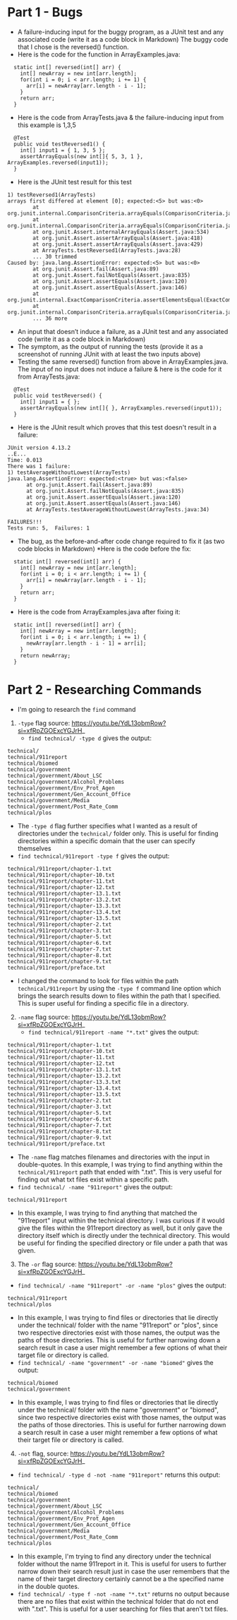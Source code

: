 # Part 1 - Bugs
* A failure-inducing input for the buggy program, as a JUnit test and any associated code (write it as a code block in Markdown)
The buggy code that I chose is the reversed() function.
* Here is the code for the function in ArrayExamples.java:
```
  static int[] reversed(int[] arr) {
    int[] newArray = new int[arr.length];
    for(int i = 0; i < arr.length; i += 1) {
      arr[i] = newArray[arr.length - i - 1];
    }
    return arr;
  }
```
* Here is the code from ArrayTests.java & the failure-inducing input from this example is 1,3,5
```
  @Test
  public void testReversed1() {
    int[] input1 = { 1, 3, 5 };
    assertArrayEquals(new int[]{ 5, 3, 1 }, ArrayExamples.reversed(input1));
  }
```
* Here is the JUnit test result for this test
```
1) testReversed1(ArrayTests)
arrays first differed at element [0]; expected:<5> but was:<0>
        at org.junit.internal.ComparisonCriteria.arrayEquals(ComparisonCriteria.java:78)
        at org.junit.internal.ComparisonCriteria.arrayEquals(ComparisonCriteria.java:28)
        at org.junit.Assert.internalArrayEquals(Assert.java:534)
        at org.junit.Assert.assertArrayEquals(Assert.java:418)
        at org.junit.Assert.assertArrayEquals(Assert.java:429)
        at ArrayTests.testReversed1(ArrayTests.java:28)
        ... 30 trimmed
Caused by: java.lang.AssertionError: expected:<5> but was:<0>
        at org.junit.Assert.fail(Assert.java:89)
        at org.junit.Assert.failNotEquals(Assert.java:835)
        at org.junit.Assert.assertEquals(Assert.java:120)
        at org.junit.Assert.assertEquals(Assert.java:146)
        at org.junit.internal.ExactComparisonCriteria.assertElementsEqual(ExactComparisonCriteria.java:8)
        at org.junit.internal.ComparisonCriteria.arrayEquals(ComparisonCriteria.java:76)
        ... 36 more
```
* An input that doesn’t induce a failure, as a JUnit test and any associated code (write it as a code block in Markdown)
* The symptom, as the output of running the tests (provide it as a screenshot of running JUnit with at least the two inputs above)
* Testing the same reversed() function from above in ArrayExamples.java. The input of no input does not induce a failure & here is the code for it from ArrayTests.java:
```
  @Test
  public void testReversed() {
    int[] input1 = { };
    assertArrayEquals(new int[]{ }, ArrayExamples.reversed(input1));
  }
```
*  Here is the JUnit result which proves that this test doesn't result in a failure:
  ```
JUnit version 4.13.2
..E...
Time: 0.013
There was 1 failure:
1) testAverageWithoutLowest(ArrayTests)
java.lang.AssertionError: expected:<true> but was:<false>
        at org.junit.Assert.fail(Assert.java:89)
        at org.junit.Assert.failNotEquals(Assert.java:835)
        at org.junit.Assert.assertEquals(Assert.java:120)
        at org.junit.Assert.assertEquals(Assert.java:146)
        at ArrayTests.testAverageWithoutLowest(ArrayTests.java:34)

FAILURES!!!
Tests run: 5,  Failures: 1
```
* The bug, as the before-and-after code change required to fix it (as two code blocks in Markdown)
*Here is the code before the fix:
```
  static int[] reversed(int[] arr) {
    int[] newArray = new int[arr.length];
    for(int i = 0; i < arr.length; i += 1) {
      arr[i] = newArray[arr.length - i - 1];
    }
    return arr;
  }
```
* Here is the code from ArrayExamples.java after fixing it:
```
  static int[] reversed(int[] arr) {
    int[] newArray = new int[arr.length];
    for(int i = 0; i < arr.length; i += 1) {
      newArray[arr.length - i - 1] = arr[i];
    }
    return newArray;
  }
```
# Part 2 - Researching Commands
* I'm going to research the `find` command
1. `-type` flag source: https://youtu.be/YdL13obmRow?si=xfRpZGOExcYGJrH_
   * `find technical/ -type d` gives the output:
```
technical/
technical/911report
technical/biomed
technical/government
technical/government/About_LSC
technical/government/Alcohol_Problems
technical/government/Env_Prot_Agen
technical/government/Gen_Account_Office
technical/government/Media
technical/government/Post_Rate_Comm
technical/plos
```
* The `-type d` flag further specifies what I wanted as a result of directories under the `technical/` folder only.
  This is useful for finding directories within a specific domain that the user can specify themselves
* `find technical/911report -type f` gives the output:
```
technical/911report/chapter-1.txt
technical/911report/chapter-10.txt
technical/911report/chapter-11.txt
technical/911report/chapter-12.txt
technical/911report/chapter-13.1.txt
technical/911report/chapter-13.2.txt
technical/911report/chapter-13.3.txt
technical/911report/chapter-13.4.txt
technical/911report/chapter-13.5.txt
technical/911report/chapter-2.txt
technical/911report/chapter-3.txt
technical/911report/chapter-5.txt
technical/911report/chapter-6.txt
technical/911report/chapter-7.txt
technical/911report/chapter-8.txt
technical/911report/chapter-9.txt
technical/911report/preface.txt
```
* I changed the command to look for files within the path `technical/911report` by using the `-type f` command line option which brings the search results down to files
  within the path that I specified. This is super useful for finding a specific file in a directory.

2. `-name` flag source: https://youtu.be/YdL13obmRow?si=xfRpZGOExcYGJrH_
   * `find technical/911report -name "*.txt"` gives the output:
```
technical/911report/chapter-1.txt
technical/911report/chapter-10.txt
technical/911report/chapter-11.txt
technical/911report/chapter-12.txt
technical/911report/chapter-13.1.txt
technical/911report/chapter-13.2.txt
technical/911report/chapter-13.3.txt
technical/911report/chapter-13.4.txt
technical/911report/chapter-13.5.txt
technical/911report/chapter-2.txt
technical/911report/chapter-3.txt
technical/911report/chapter-5.txt
technical/911report/chapter-6.txt
technical/911report/chapter-7.txt
technical/911report/chapter-8.txt
technical/911report/chapter-9.txt
technical/911report/preface.txt
```
* The `-name` flag matches filenames and directories with the input in double-quotes. In this example, I was trying to find anything within the `technical/911report` path that ended with ".txt".
  This is very useful for finding out what txt files exist within a specific path.
* `find technical/ -name "911report"` gives the output:
```
technical/911report
```
* In this example, I was trying to find anything that matched the "911report" input within the technical directory. I was curious if it would give the files within the 911report directory as well,
  but it only gave the directory itself which is directly under the technical directory. This would be useful for finding the specified directory or file under a path that was given.

3. The `-or` flag source: https://youtu.be/YdL13obmRow?si=xfRpZGOExcYGJrH_
* `find technical/ -name "911report" -or -name "plos"` gives the output:
```
technical/911report
technical/plos
```
* In this example, I was trying to find files or directories that lie directly under the technical/ folder with the name "911report" or "plos", since two respective directories exist with those names,
  the output was the paths of those directories. This is useful for further narrowing down a search result in case a user might remember a few options of what their target file or directory is called.
* `find technical/ -name "government" -or -name "biomed"` gives the output:
```
technical/biomed
technical/government
```
* In this example, I was trying to find files or directories that lie directly under the technical/ folder with the name "government" or "biomed", since two respective directories exist with those names,
  the output was the paths of those directories. This is useful for further narrowing down a search result in case a user might remember a few options of what their target file or directory is called.
4. `-not` flag, source: https://youtu.be/YdL13obmRow?si=xfRpZGOExcYGJrH_
* `find technical/ -type d -not -name "911report"` returns this output:
```
technical/
technical/biomed
technical/government
technical/government/About_LSC
technical/government/Alcohol_Problems
technical/government/Env_Prot_Agen
technical/government/Gen_Account_Office
technical/government/Media
technical/government/Post_Rate_Comm
technical/plos
```
* In this example, I'm trying to find any directory under the technical folder without the name 911report in it. This is useful for users to further narrow down their search result just in case the user remembers
that the name of their target directory certainly cannot be a the specified name in the double quotes.
* `find technical/ -type f -not -name "*.txt"` returns no output because there are no files that exist within the technical folder that do not end with ".txt". This is useful for a user searching for files that aren't txt files. 
